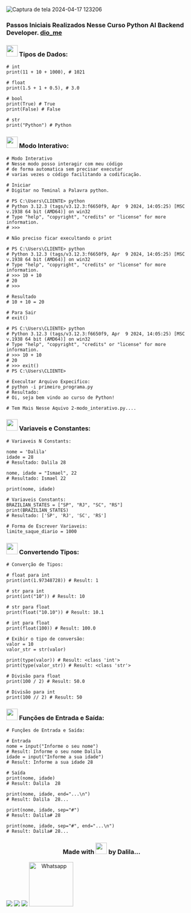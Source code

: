 ![Captura de tela 2024-04-17 123206](https://github.com/DalilaDeveloperMobile/Conhecendo-Linguagem-Python/assets/29806802/83eba503-c094-4431-b85f-e7b4cc9d92de)
### Passos Iniciais Realizados Nesse Curso Python AI Backend Developer. [dio_me](https://www.dio.me/)

### <img src="https://gifs.eco.br/wp-content/uploads/2021/06/gifs-de-coracao-7.gif" width="30px"> Tipos de Dados:

```
# int
print(11 + 10 + 1000), # 1021

# float
print(1.5 + 1 + 0.5), # 3.0

# bool
print(True) # True
print(False) # False

# str
print("Python") # Python

```
### <img src="https://gifs.eco.br/wp-content/uploads/2021/06/gifs-de-coracao-7.gif" width="30px"> Modo Interativo:

```
# Modo Interativo
# Nesse modo posso interagir com meu código
# de forma automatica sem precisar executar
# varias vezes o código facilitando a codificação.

# Iniciar
# Digitar no Teminal a Palavra python.

# PS C:\Users\CLIENTE> python
# Python 3.12.3 (tags/v3.12.3:f6650f9, Apr  9 2024, 14:05:25) [MSC v.1938 64 bit (AMD64)] on win32
# Type "help", "copyright", "credits" or "license" for more information.
# >>> 

# Não preciso ficar execultando o print

# PS C:\Users\CLIENTE> python
# Python 3.12.3 (tags/v3.12.3:f6650f9, Apr  9 2024, 14:05:25) [MSC v.1938 64 bit (AMD64)] on win32
# Type "help", "copyright", "credits" or "license" for more information.
# >>> 10 + 10
# 20
# >>>

# Resultado
# 10 + 10 = 20 

# Para Sair
# exit()

# PS C:\Users\CLIENTE> python
# Python 3.12.3 (tags/v3.12.3:f6650f9, Apr  9 2024, 14:05:25) [MSC v.1938 64 bit (AMD64)] on win32
# Type "help", "copyright", "credits" or "license" for more information.
# >>> 10 + 10
# 20
# >>> exit()
# PS C:\Users\CLIENTE> 

# Execultar Arquivo Expecifico:
# python -i primeiro_programa.py
# Resultado:
# Oi, seja bem vindo ao curso de Python!

# Tem Mais Nesse Aquivo 2-modo_interativo.py....

```
### <img src="https://gifs.eco.br/wp-content/uploads/2021/06/gifs-de-coracao-7.gif" width="30px"> Variaveis e Constantes:

```
# Variaveis N Constants:

nome = 'Dalila'
idade = 28
# Resultado: Dalila 28

nome, idade = "Ismael", 22 
# Resultado: Ismael 22

print(nome, idade)

# Variaveis Constants:
BRAZILIAN_STATES = ["SP", "RJ", "SC", "RS"]
print(BRAZILIAN_STATES) 
# Resultado: ['SP', 'RJ', 'SC', 'RS']

# Forma de Escrever Variaveis:
limite_saque_diario = 1000

```
### <img src="https://gifs.eco.br/wp-content/uploads/2021/06/gifs-de-coracao-7.gif" width="30px"> Convertendo Tipos:

```
# Converção de Tipos:

# float para int
print(int(1.97348728)) # Result: 1

# str para int
print(int("10")) # Result: 10

# str para float
print(float("10.10")) # Result: 10.1

# int para float
print(float(100)) # Result: 100.0

# Exibir o tipo de conversão:
valor = 10
valor_str = str(valor)

print(type(valor)) # Result: <class 'int'>
print(type(valor_str)) # Result: <class 'str'>

# Divisão para float
print(100 / 2) # Result: 50.0

# Divisão para int
print(100 // 2) # Result: 50

``` 
### <img src="https://gifs.eco.br/wp-content/uploads/2021/06/gifs-de-coracao-7.gif" width="30px"> Funções de Entrada e Saída:

```
# Funções de Entrada e Saída:

# Entrada
nome = input("Informe o seu nome")
# Result: Informe o seu nome Dalila
idade = input("Informe a sua idade")
# Result: Informe a sua idade 28

# Saída
print(nome, idade) 
# Result: Dalila  28

print(nome, idade, end="...\n")
# Result: Dalila  28...
 
print(nome, idade, sep="#") 
# Result: Dalila# 28

print(nome, idade, sep="#", end="...\n")
# Result: Dalila# 28...

```
<h3 align="center"> Made with <img src="https://gifs.eco.br/wp-content/uploads/2021/06/gifs-de-coracao-7.gif" width="30px"> by Dalila...</h3>
<div align="center"  style="display: inline-block">
  <a href="https://www.linkedin.com/in/dalila-cust%C3%B3dio-046076181/" target="_blank"><img src="https://img.shields.io/badge/-LinkedIn-%230077B5?style=for-the-badge&logo=linkedin&logoColor=white" target="_blank"></a> 
  <a href = "mailto:dalila.dalila70@gmail.com"><img src="https://img.shields.io/badge/Gmail-D14836?style=for-the-badge&logo=gmail&logoColor=white" target="_blank"></a>
  <a href="https://instagram.com/dalila.dalila70" target="_blank"><img src="https://img.shields.io/badge/-Instagram-%23E4405F?style=for-the-badge&logo=instagram&logoColor=white" target="_blank"></a>
  <a target="_blank" href="https://api.whatsapp.com/send?phone=5588997138541"><img  alt="Whatsapp" width="117px" src="https://img.shields.io/badge/WhatsApp-25D366?style=for-the-badge&logo=whatsapp&logoColor=white"/></a> 
</div>

